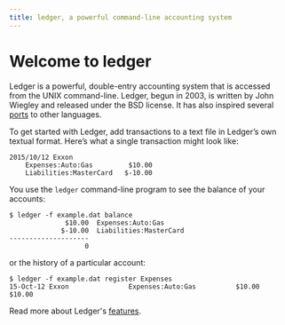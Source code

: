 ```yaml
---
title: ledger, a powerful command-line accounting system
---
```


# Welcome to ledger

Ledger is a powerful, double-entry accounting system that is accessed from
the UNIX command-line. Ledger, begun in 2003, is written by John Wiegley
and released under the BSD license.  It has also inspired several
[ports](https://wiki.ledger-cli.org/Ports) to other languages.

To get started with Ledger, add transactions to a text file in Ledger’s
own textual format. Here’s what a single transaction might look like:

```
2015/10/12 Exxon
    Expenses:Auto:Gas         $10.00
    Liabilities:MasterCard   $-10.00
```

You use the `ledger` command-line program to see the balance of your accounts:

```
$ ledger -f example.dat balance
              $10.00  Expenses:Auto:Gas
             $-10.00  Liabilities:MasterCard
--------------------
                   0
```

or the history of a particular account:

```
$ ledger -f example.dat register Expenses
15-Oct-12 Exxon               Expenses:Auto:Gas          $10.00      $10.00
```

Read more about Ledger's [features](features.html).

